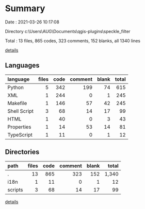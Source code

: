 # Summary

Date : 2021-03-26 10:17:08

Directory c:\Users\AUG\Documents\qgis-plugins\speckle_filter

Total : 13 files,  865 codes, 323 comments, 152 blanks, all 1340 lines

[details](details.md)

## Languages
| language | files | code | comment | blank | total |
| :--- | ---: | ---: | ---: | ---: | ---: |
| Python | 5 | 342 | 199 | 74 | 615 |
| XML | 1 | 244 | 0 | 1 | 245 |
| Makefile | 1 | 146 | 57 | 42 | 245 |
| Shell Script | 3 | 68 | 14 | 17 | 99 |
| HTML | 1 | 40 | 0 | 3 | 43 |
| Properties | 1 | 14 | 53 | 14 | 81 |
| TypeScript | 1 | 11 | 0 | 1 | 12 |

## Directories
| path | files | code | comment | blank | total |
| :--- | ---: | ---: | ---: | ---: | ---: |
| . | 13 | 865 | 323 | 152 | 1,340 |
| i18n | 1 | 11 | 0 | 1 | 12 |
| scripts | 3 | 68 | 14 | 17 | 99 |

[details](details.md)